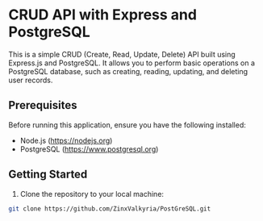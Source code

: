 # CRUD API with Express and PostgreSQL

This is a simple CRUD (Create, Read, Update, Delete) API built using Express.js and PostgreSQL. It allows you to perform basic operations on a PostgreSQL database, such as creating, reading, updating, and deleting user records.

## Prerequisites

Before running this application, ensure you have the following installed:

- Node.js (https://nodejs.org)
- PostgreSQL (https://www.postgresql.org)

## Getting Started

1. Clone the repository to your local machine:

```bash
git clone https://github.com/ZinxValkyria/PostGreSQL.git
